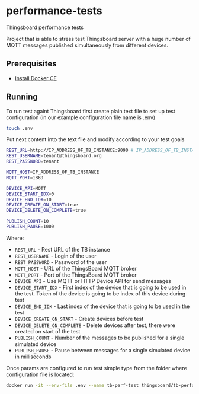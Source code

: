 # performance-tests
Thingsboard performance tests

Project that is able to stress test Thingsboard server with a huge number of MQTT messages published simultaneously from different devices.

## Prerequisites

- [Install Docker CE](https://docs.docker.com/engine/installation/)

## Running

To run test againt Thingsboard first create plain text file to set up test configuration (in our example configuration file name is .env)
```bash
touch .env
```

Put next content into the text file and modify according to your test goals
```bash
REST_URL=http://IP_ADDRESS_OF_TB_INSTANCE:9090 # IP_ADDRESS_OF_TB_INSTANCE is your local IP address if you run ThingsBoard on your dev machine in docker 
REST_USERNAME=tenant@thingsboard.org
REST_PASSWORD=tenant

MQTT_HOST=IP_ADDRESS_OF_TB_INSTANCE
MQTT_PORT=1883

DEVICE_API=MQTT
DEVICE_START_IDX=0
DEVICE_END_IDX=10
DEVICE_CREATE_ON_START=true
DEVICE_DELETE_ON_COMPLETE=true

PUBLISH_COUNT=10
PUBLISH_PAUSE=1000
```

Where: 
    
- `REST_URL`                     - Rest URL of the TB instance
- `REST_USERNAME`                - Login of the user 
- `REST_PASSWORD`                - Password of the user
- `MQTT_HOST`                    - URL of the ThingsBoard MQTT broker
- `MQTT_PORT`                    - Port of the ThingsBoard MQTT broker
- `DEVICE_API`                   - Use MQTT or HTTP Device API for send messages
- `DEVICE_START_IDX`             - First index of the device that is going to be used in the test. Token of the device is going to be index of this device during test
- `DEVICE_END_IDX`               - Last index of the device that is going to be used in  the test
- `DEVICE_CREATE_ON_START`       - Create devices before test 
- `DEVICE_DELETE_ON_COMPLETE`    - Delete devices after test, there were created on start of the test
- `PUBLISH_COUNT`                - Number of the messages to be published for a single simulated device
- `PUBLISH_PAUSE`                - Pause between messages for a single simulated device in milliseconds

  
Once params are configured to run test simple type from the folder where configuration file is located:
```bash
docker run -it --env-file .env --name tb-perf-test thingsboard/tb-performance-test
```
